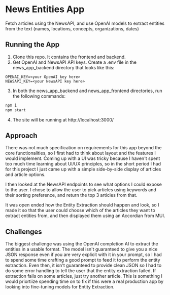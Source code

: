 # News Entities App

Fetch articles using the NewsAPI, and use OpenAI models to extract entities from the text (names, locations, concepts, organizations, dates)

## Running the App

1. Clone this repo. It contains the frontend and backend.
2. Get OpenAI and NewsAPI API keys. Create a .env file in the news_app_backend directory that looks like this:

```text
OPENAI_KEY=<your OpenAI key here>
NEWSAPI_KEY=<your NewsAPI key here>
```

3. In both the news_app_backend and news_app_frontend directories, run the following commands:

```bash
npm i
npm start
```

4. The site will be running at http://localhost:3000/

## Approach

There was not much specification on requirements for this app beyond the core functionalities, so I first had to think about layout and the features I would implement. Coming up with a UI was tricky because I haven't spent too much time learning about UI/UX principles, so in the short period I had for this project I just came up with a simple side-by-side display of articles and article options.

I then looked at the NewsAPI endpoints to see what options I could expose to the user. I chose to allow the user to pick articles using keywords and their sorting preference, and return the top 3 articles from that.

It was open ended how the Entity Extraction should happen and look, so I made it so that the user could choose which of the articles they want to extract entities from, and then displayed them using an Accordian from MUI.

## Challenges

The biggest challenge was using the OpenAI completion AI to extract the entities in a usable format. The model isn't guaranteed to give you a nice JSON response even if you are very explicit with it in your prompt, so I had to spend some time crafting a good prompt to feed it to perform the entity extraction. Even then, it isn't guaranteed to provide clean JSON so I had to do some error handling to tell the user that the entity extraction failed. If extraction fails on some articles, just try another article. This is something I would priortiize spending time on to fix if this were a real production app by looking into fine-tuning models for Entity Extraction.
